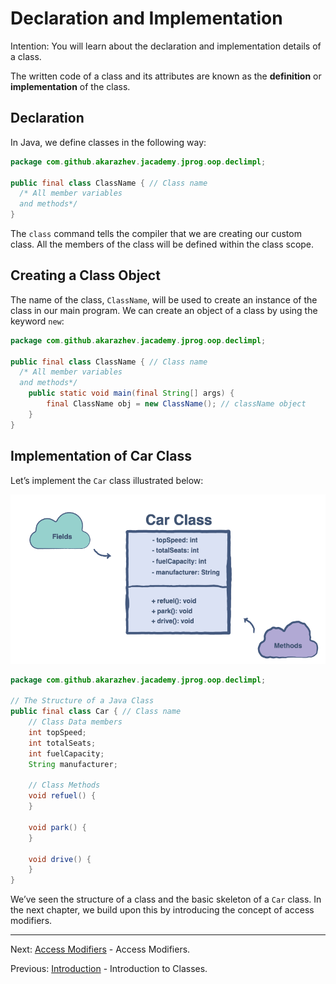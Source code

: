 # Declaration and Implementation

Intention: You will learn about the declaration and implementation details of a class.

The written code of a class and its attributes are known as the <b>definition</b> or <b>implementation</b> of the class.

## Declaration

In Java, we define classes in the following way:

```java
package com.github.akarazhev.jacademy.jprog.oop.declimpl;

public final class ClassName { // Class name
  /* All member variables
  and methods*/
}
```

The `class` command tells the compiler that we are creating our custom class. All the members of the class will be 
defined within the class scope.

## Creating a Class Object

The name of the class, `ClassName`, will be used to create an instance of the class in our main program. 
We can create an object of a class by using the keyword `new`:

```java
package com.github.akarazhev.jacademy.jprog.oop.declimpl;

public final class ClassName { // Class name
  /* All member variables
  and methods*/
    public static void main(final String[] args) {
        final ClassName obj = new ClassName(); // className object
    }
}
```

## Implementation of Car Class

Let’s implement the `Car` class illustrated below:

![alt text](../../etc/oop/car-cls-1.png "Car Class")

```java
package com.github.akarazhev.jacademy.jprog.oop.declimpl;

// The Structure of a Java Class
public final class Car { // Class name
    // Class Data members
    int topSpeed;
    int totalSeats;
    int fuelCapacity;
    String manufacturer;

    // Class Methods
    void refuel() {
    }

    void park() {
    }

    void drive() {
    }
}
```

We’ve seen the structure of a class and the basic skeleton of a `Car` class. In the next chapter, 
we build upon this by introducing the concept of access modifiers.

<hr>

Next: [Access Modifiers](chapter_3.md "Access Modifiers") - Access Modifiers.

Previous: [Introduction](chapter_1.md "Introduction to Classes") - Introduction to Classes.